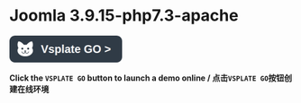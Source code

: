 # Joomla 3.9.15-php7.3-apache

<a href="https://www.vsplate.com/?docker-compose=https://github.com/vsplate/dcenvs/joomla/3.9.15-php7.3-apache"><img alt="VSPLATE GO" src="https://raw.githubusercontent.com/vsplate/images/master/vsgo_btn.png" width="200px"></a>

**Click the `VSPLATE GO` button to launch a demo online / 点击`VSPLATE GO`按钮创建在线环境**
